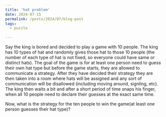 ```yaml
---
title: 'hat problem'
date: 2024-07-15
permalink: /posts/2024/07/blog-post
tags:
  - puzzle
  
---
```


Say the king is bored and decided to play a game with 10 people. The king has 10 types of hat and randomly gives those hat to those 10 people (the number of each type of hat is not fixed, so everyone could have same or distinct hats). The goal of the game is for at least one person need to guess their own hat type but before the game starts, they are allowed to communicate a strategy. After they have decided their strategy they are then taken into a room where hats will be assigned and any sort of communication will be disallowed (including moving around, signling, etc). The king then waits a bit and after a short period of time snaps his finger, when all 10 people need to declare their guesses at the exact same time. 

Now, what is the strategy for the ten people to win the game(at least one person guesses their hat type)?